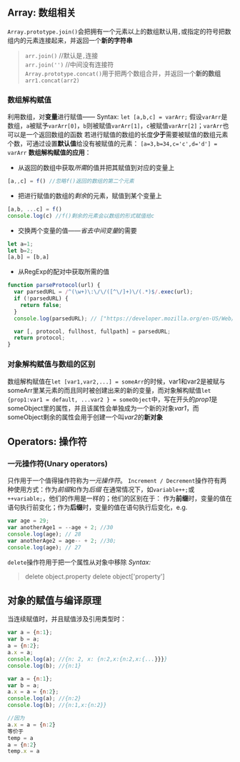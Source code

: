 ## Array: 数组相关
`Array.prototype.join()`会把拥有一个元素以上的数组默认用`,`或指定的符号把数组内的元素连接起来，并返回一个**新的字符串**

> `arr.join()` //默认是`,`连接 <br/>
> `arr.join('')` //中间没有连接符 <br/>
`Array.prototype.concat()`用于把两个数组合并，并返回一个**新的数组** <br/>
> `arr1.concat(arr2)`

### 数组解构赋值
利用数组，对**变量**进行赋值——
Syntax:
`let [a,b,c] = varArr;`
假设`varArr`是数组，`a`被赋予`varArr[0]`，`b`则被赋值`varArr[1]`，`c`被赋值`varArr[2]`；`varArr`也可以是一个返回数组的函数
若进行赋值的数组的长度**少于**需要被赋值的数组元素个数，可通过设置**默认值**给没有被赋值的元素：
`[a=3,b=34,c='c',d='d'] = varArr`
**数组解构赋值的应用**：
+ 从返回的数组中获取*所需*的值并把其赋值到对应的变量上

```js
[a,,c] = f() //忽略f()返回的数组的第二个元素
```

+ 把进行赋值的数组的*剩余*的元素，赋值到某个变量上

```js
[a,b, ...c] = f()
console.log(c) //f()剩余的元素会以数组的形式赋值给c
```

+ 交换两个变量的值——*省去中间变量*的需要

```js
let a=1;
let b=2;
[a,b] = [b,a]
```

+ 从RegExp的配对中获取所需的值

```js
function parseProtocol(url) { 
  var parsedURL = /^(\w+)\:\/\/([^\/]+)\/(.*)$/.exec(url);
  if (!parsedURL) {
    return false;
  }
  console.log(parsedURL); // ["https://developer.mozilla.org/en-US/Web/JavaScript", "https", "developer.mozilla.org", "en-US/Web/JavaScript"]

  var [, protocol, fullhost, fullpath] = parsedURL;
  return protocol;
}
```

### 对象解构赋值与数组的区别
数组解构赋值在`let [var1,var2,...] = someArr`的时候，var1和var2是被赋与someArr里某元素的而且同时被创建出来的新的变量，而对象解构赋值`let {prop1:var1 = default, ...var2 } = someObject`中，写在开头的*prop1*是someObject里的属性，并且该属性会单独成为一个新的对象*var1*，而someObject剩余的属性会用于创建一个叫*var2*的**新对象**

## Operators: 操作符

### 一元操作符(Unary operators)

只作用于一个值得操作符称为*一元操作符*。
`Increment / Decrement`操作符有两种使用方式：作为*前缀*和作为*后缀*
在通常情况下，如`variable++;`或`++variable;`，他们的作用是一样的；他们的区别在于：
作为**前缀**时，变量的值在语句执行前变化；作为**后缀**时，变量的值在语句执行后变化，e.g.
```js
var age = 29;
var anotherAge1 = --age + 2; //30
console.log(age); // 28
var anotherAge2 = age-- + 2; //30;
console.log(age); // 27
```

`delete`操作符用于把一个属性从对象中移除
*Syntax:*

> delete object.property
> delete object['property']

## 对象的赋值与编译原理
当连续赋值时，并且赋值涉及引用类型时：

```js
var a = {n:1};
var b = a;
a = {n:2};
a.x = a;
console.log(a); //{n: 2, x: {n:2,x:{n:2,x:{...}}}}
console.log(b); //{n:1}

var a = {n:1};
var b = a;
a.x = a = {n:2};
console.log(a); //{n:2}
console.log(b); //{n:1,x:{n:2}}

//因为
a.x = a = {n:2}
等价于
temp = a
a = {n:2}
temp.x = a
```